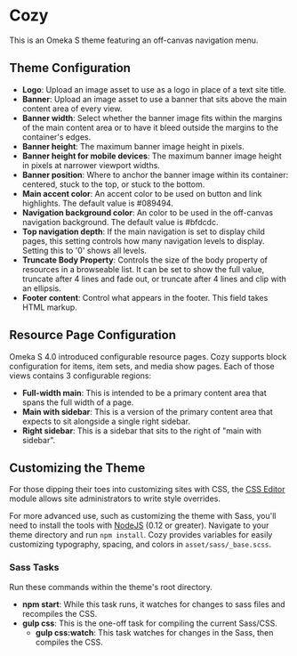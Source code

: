 # Cozy

This is an Omeka S theme featuring an off-canvas navigation menu.

## Theme Configuration

* **Logo**: Upload an image asset to use as a logo in place of a text site title.
* **Banner**: Upload an image asset to use a banner that sits above the main content area of every view.
* **Banner width**: Select whether the banner image fits within the margins of the main content area or to have it bleed outside the margins to the container's edges.
* **Banner height**: The maximum banner image height in pixels.
* **Banner height for mobile devices**: The maximum banner image height in pixels at narrower viewport widths.
* **Banner position**: Where to anchor the banner image within its container: centered, stuck to the top, or stuck to the bottom.
* **Main accent color**: An accent color to be used on button and link highlights. The default value is #089494.
* **Navigation background color**: An color to be used in the off-canvas navigation background. The default value is #bfdcdc.
* **Top navigation depth**: If the main navigation is set to display child pages, this setting controls how many navigation levels to display. Setting this to '0' shows all levels.
* **Truncate Body Property**: Controls the size of the body property of resources in a browseable list. It can be set to show the full value, truncate after 4 lines and fade out, or truncate after 4 lines and clip with an ellipsis.
* **Footer content**: Control what appears in the footer. This field takes HTML markup.

## Resource Page Configuration

Omeka S 4.0 introduced configurable resource pages. Cozy supports block configuration for items, item sets, and media show pages. Each of those views contains 3 configurable regions:

* **Full-width main**: This is intended to be a primary content area that spans the full width of a page.
* **Main with sidebar**: This is a version of the primary content area that expects to sit alongside a single right sidebar.
* **Right sidebar**: This is a sidebar that sits to the right of "main with sidebar".



## Customizing the Theme

For those dipping their toes into customizing sites with CSS, the [CSS Editor](https://omeka.org/s/modules/CSSEditor/) module allows site administrators to write style overrides.

For more advanced use, such as customizing the theme with Sass, you'll need to install the tools with [NodeJS](https://nodejs.org/en/) (0.12 or greater). Navigate to your theme directory and run `npm install`. Cozy provides variables for easily customizing typography, spacing, and colors in `asset/sass/_base.scss`.

### Sass Tasks

Run these commands within the theme's root directory.

* **npm start**: While this task runs, it watches for changes to sass files and recompiles the CSS.
* **gulp css**: This is the one-off task for compiling the current Sass/CSS.
  * **gulp css:watch**: This task watches for changes in the Sass, then compiles the CSS.
